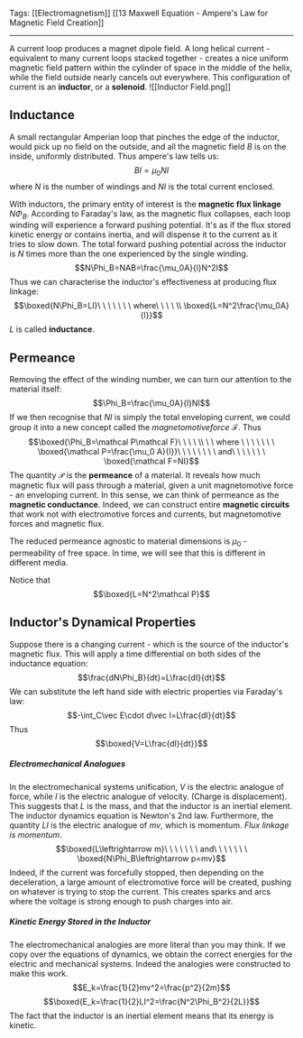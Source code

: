 Tags: [[Electromagnetism]] [[13 Maxwell Equation - Ampere's Law for Magnetic Field Creation]]
___
A current loop produces a magnet dipole field. A long helical current - equivalent to many current loops stacked together - creates a nice uniform magnetic field pattern within the cylinder of space in the middle of the helix, while the field outside nearly cancels out everywhere. This configuration of current is an **inductor**, or a **solenoid**.
![[Inductor Field.png]]
## Inductance
A small rectangular Amperian loop that pinches the edge of the inductor, would pick up no field on the outside, and all the magnetic field $B$ is on the inside, uniformly distributed. Thus ampere's law tells us:
$$Bl=\mu_0NI$$
where $N$ is the number of windings and $NI$ is the total current enclosed. 

With inductors, the primary entity of interest is the **magnetic flux linkage** $N\Phi_B$. According to Faraday's law, as the magnetic flux collapses, each loop winding will experience a forward pushing potential. It's as if the flux stored kinetic energy or contains inertia, and will dispense it to the current as it tries to slow down. The total forward pushing potential across the inductor is $N$ times more than the one experienced by the single winding. 
$$N\Phi_B=NAB=\frac{\mu_0A}{l}N^2I$$
Thus we can characterise the inductor's effectiveness at producing flux linkage:
$$\boxed{N\Phi_B=LI}\ \ \ \ \ \ \ where\ \ \ \ \\ \boxed{L=N^2\frac{\mu_0A}{l}}$$
$L$ is called **inductance**. 
## Permeance
Removing the effect of the winding number, we can turn our attention to the material itself:
$$\Phi_B=\frac{\mu_0A}{l}NI$$
If we then recognise that $NI$ is simply the total enveloping current, we could group it into a new concept called the $magnetomotive force$ $\mathcal F$. Thus
$$\boxed{\Phi_B=\mathcal P\mathcal F}\ \ \ \ \\ \ \ where \ \ \ \ \ \ \ 
\boxed{\mathcal P=\frac{\mu_0 A}{l}}\ \ \ \ \ \ \ \ and\ \ \ \ \ \ \ 
\boxed{\mathcal F=NI}$$
The quantity $\mathcal P$ is the **permeance** of a material. It reveals how much magnetic flux will pass through a material, given a unit magnetomotive force - an enveloping current. In this sense, we can think of permeance as the **magnetic conductance**. Indeed, we can construct entire **magnetic circuits** that work not with electromotive forces and currents, but magnetomotive forces and magnetic flux. 

The reduced permeance agnostic to material dimensions is $\mu_0$ - permeability of free space. In time, we will see that this is different in different media. 

Notice that 
$$\boxed{L=N^2\mathcal P}$$
## Inductor's Dynamical Properties
Suppose there is a changing current - which is the source of the inductor's magnetic flux. This will apply a time differential on both sides of the inductance equation:
$$\frac{dN\Phi_B}{dt}=L\frac{dI}{dt}$$
We can substitute the left hand side with electric properties via Faraday's law:
$$-\int_C\vec E\cdot d\vec l=L\frac{dI}{dt}$$
Thus 
$$\boxed{V=L\frac{dI}{dt}}$$
##### Electromechanical Analogues
In the electromechanical systems unification, $V$ is the electric analogue of force, while $I$ is the electric analogue of velocity. (Charge is displacement). This suggests that $L$ is the mass, and that the inductor is an inertial element. The inductor dynamics equation is Newton's 2nd law. Furthermore, the quantity $LI$ is the electric analogue of $mv$, which is momentum. *Flux linkage is momentum*. 
$$\boxed{L\leftrightarrow m}\ \ \ \ \ \ \ and\ \ \ \ \ \ \ \boxed{N\Phi_B\leftrightarrow p=mv}$$
Indeed, if the current was forcefully stopped, then depending on the deceleration, a large amount of electromotive force will be created, pushing on whatever is trying to stop the current. This creates sparks and arcs where the voltage is strong enough to push charges into air. 
##### Kinetic Energy Stored in the Inductor
The electromechanical analogies are more literal than you may think. If we copy over the equations of dynamics, we obtain the correct energies for the electric and mechanical systems. Indeed the analogies were constructed to make this work. 
$$E_k=\frac{1}{2}mv^2=\frac{p^2}{2m}$$
$$\boxed{E_k=\frac{1}{2}LI^2=\frac{N^2\Phi_B^2}{2L}}$$
The fact that the inductor is an inertial element means that its energy is kinetic. 